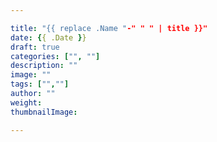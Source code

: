```yaml
---

title: "{{ replace .Name "-" " " | title }}"
date: {{ .Date }}
draft: true
categories: ["", ""]
description: ""
image: ""
tags: ["",""]
author: ""
weight: 
thumbnailImage: 

---
```


<!--more-->

